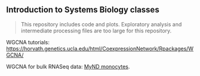 ## Introduction to Systems Biology classes 

> This repository includes code and plots. Exploratory analysis and intermediate processing files are too large for this repository.

WGCNA tutorials: https://horvath.genetics.ucla.edu/html/CoexpressionNetwork/Rpackages/WGCNA/ 

WGCNA for bulk RNASeq data: [MyND monocytes](https://rushalz.github.io/Intro_Systems_Biology/WGCNA_rnaseq_monocytes.html).


